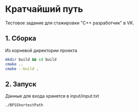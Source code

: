 # Кратчайший путь
Тестовое задание для стажировки "C++ разработчик" в VK.

## 1. Сборка
Из корневой директории проекта
```sh
mkdir build && cd build
cmake ..
cmake --build .
```

## 2. Запуск
Данные для входа хранятся в input/input.txt
```sh
./BFSShortestPath
```
